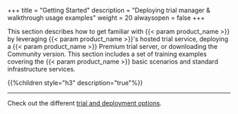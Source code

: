 +++
title = "Getting Started"
description = "Deploying trial manager & walkthrough usage examples"
weight = 20
alwaysopen = false
+++

This section describes how to get familiar with {{< param product_name >}} by leveraging {{< param product_name >}}'s hosted trial service, deploying a {{< param product_name >}} Premium trial server, or downloading the Community version. This section includes a set of training examples covering the {{< param product_name >}} basic scenarios and standard infrastructure services.


{{%children style="h3" description="true"%}}

___
Check out the different [trial and deployment options](https://cloudify.co/download).
